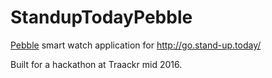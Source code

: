 # StandupTodayPebble

[Pebble](https://en.wikipedia.org/wiki/Pebble_(watch)) smart watch application for http://go.stand-up.today/

Built for a hackathon at Traackr mid 2016.
